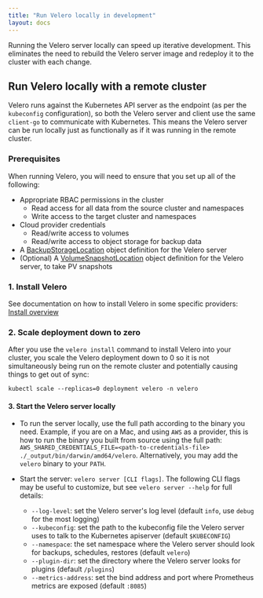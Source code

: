 ```yaml
---
title: "Run Velero locally in development"
layout: docs
---
```


Running the Velero server locally can speed up iterative development. This eliminates the need to rebuild the Velero server
image and redeploy it to the cluster with each change.

## Run Velero locally with a remote cluster

Velero runs against the Kubernetes API server as the endpoint (as per the `kubeconfig` configuration), so both the Velero server and client use the same `client-go` to communicate with Kubernetes. This means the Velero server can be run locally just as functionally as if it was running in the remote cluster.

### Prerequisites

When running Velero, you will need to ensure that you set up all of the following:

* Appropriate RBAC permissions in the cluster
  * Read access for all data from the source cluster and namespaces
  * Write access to the target cluster and namespaces
* Cloud provider credentials
  * Read/write access to volumes
  * Read/write access to object storage for backup data
* A [BackupStorageLocation][20] object definition for the Velero server
* (Optional) A [VolumeSnapshotLocation][21] object definition for the Velero server, to take PV snapshots

### 1. Install Velero

See documentation on how to install Velero in some specific providers: [Install overview][22]

### 2. Scale deployment down to zero

After you use the `velero install` command to install Velero into your cluster, you scale the Velero deployment down to 0 so it is not simultaneously being run on the remote cluster and potentially causing things to get out of sync:

`kubectl scale --replicas=0 deployment velero -n velero`

#### 3. Start the Velero server locally

* To run the server locally, use the full path according to the binary you need. Example, if you are on a Mac, and using `AWS` as a provider, this is how to run the binary you built from source using the full path: `AWS_SHARED_CREDENTIALS_FILE=<path-to-credentials-file> ./_output/bin/darwin/amd64/velero`. Alternatively, you may add the `velero` binary to your `PATH`.

* Start the server: `velero server [CLI flags]`. The following CLI flags may be useful to customize, but see `velero server --help` for full details:
  * `--log-level`: set the Velero server's log level (default `info`, use `debug` for the most logging)
  * `--kubeconfig`: set the path to the kubeconfig file the Velero server uses to talk to the Kubernetes apiserver (default `$KUBECONFIG`)
  * `--namespace`: the set namespace where the Velero server should look for backups, schedules, restores (default `velero`)
  * `--plugin-dir`: set the directory where the Velero server looks for plugins (default `/plugins`)
  * `--metrics-address`: set the bind address and port where Prometheus metrics are exposed (default `:8085`)

[15]: https://docs.aws.amazon.com/cli/latest/topic/config-vars.html#the-shared-credentials-file
[16]: https://cloud.google.com/docs/authentication/getting-started#setting_the_environment_variable
[18]: https://eksctl.io/
[20]: api-types/backupstoragelocation.md
[21]: api-types/volumesnapshotlocation.md
[22]: basic-install.md
